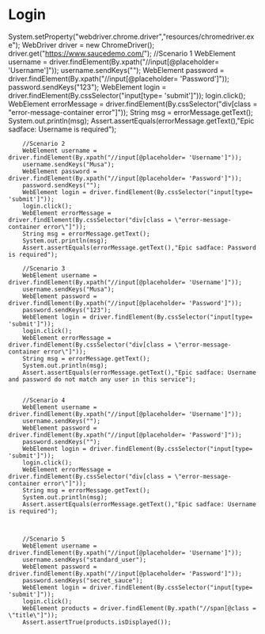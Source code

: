 # Login

 System.setProperty("webdriver.chrome.driver","resources/chromedriver.exe");
        WebDriver driver = new ChromeDriver();
        driver.get("https://www.saucedemo.com/");
        //Scenario 1
        WebElement username = driver.findElement(By.xpath("//input[@placeholder= 'Username']"));
        username.sendKeys("");
        WebElement password = driver.findElement(By.xpath("//input[@placeholder= 'Password']"));
        password.sendKeys("123");
        WebElement login = driver.findElement(By.cssSelector("input[type= 'submit']"));
        login.click();
        WebElement errorMessage = driver.findElement(By.cssSelector("div[class = \"error-message-container error\"]"));
        String msg = errorMessage.getText();
        System.out.println(msg);
        Assert.assertEquals(errorMessage.getText(),"Epic sadface: Username is required");

        //Scenario 2
        WebElement username = driver.findElement(By.xpath("//input[@placeholder= 'Username']"));
        username.sendKeys("Musa");
        WebElement password = driver.findElement(By.xpath("//input[@placeholder= 'Password']"));
        password.sendKeys("");
        WebElement login = driver.findElement(By.cssSelector("input[type= 'submit']"));
        login.click();
        WebElement errorMessage = driver.findElement(By.cssSelector("div[class = \"error-message-container error\"]"));
        String msg = errorMessage.getText();
        System.out.println(msg);
        Assert.assertEquals(errorMessage.getText(),"Epic sadface: Password is required");

        //Scenario 3
        WebElement username = driver.findElement(By.xpath("//input[@placeholder= 'Username']"));
        username.sendKeys("Musa");
        WebElement password = driver.findElement(By.xpath("//input[@placeholder= 'Password']"));
        password.sendKeys("123");
        WebElement login = driver.findElement(By.cssSelector("input[type= 'submit']"));
        login.click();
        WebElement errorMessage = driver.findElement(By.cssSelector("div[class = \"error-message-container error\"]"));
        String msg = errorMessage.getText();
        System.out.println(msg);
        Assert.assertEquals(errorMessage.getText(),"Epic sadface: Username and password do not match any user in this service");


        //Scenario 4
        WebElement username = driver.findElement(By.xpath("//input[@placeholder= 'Username']"));
        username.sendKeys("");
        WebElement password = driver.findElement(By.xpath("//input[@placeholder= 'Password']"));
        password.sendKeys("");
        WebElement login = driver.findElement(By.cssSelector("input[type= 'submit']"));
        login.click();
        WebElement errorMessage = driver.findElement(By.cssSelector("div[class = \"error-message-container error\"]"));
        String msg = errorMessage.getText();
        System.out.println(msg);
        Assert.assertEquals(errorMessage.getText(),"Epic sadface: Username is required");



        //Scenario 5
        WebElement username = driver.findElement(By.xpath("//input[@placeholder= 'Username']"));
        username.sendKeys("standard_user");
        WebElement password = driver.findElement(By.xpath("//input[@placeholder= 'Password']"));
        password.sendKeys("secret_sauce");
        WebElement login = driver.findElement(By.cssSelector("input[type= 'submit']"));
        login.click();
        WebElement products = driver.findElement(By.xpath("//span[@class = \"title\"]"));
        Assert.assertTrue(products.isDisplayed());


